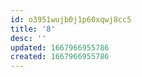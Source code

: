 ```yaml
---
id: o3951wujb0j1p60xqwj8cc5
title: '8'
desc: ''
updated: 1667966955786
created: 1667966955786
---
```


